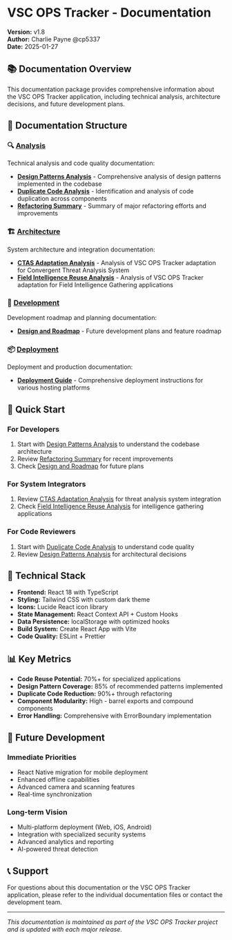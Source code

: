 # VSC OPS Tracker - Documentation

**Version:** v1.8  
**Author:** Charlie Payne @cp5337  
**Date:** 2025-01-27

## 📚 Documentation Overview

This documentation package provides comprehensive information about the VSC OPS Tracker application, including technical analysis, architecture decisions, and future development plans.

## 📁 Documentation Structure

### 🔍 [Analysis](./analysis/)
Technical analysis and code quality documentation:

- **[Design Patterns Analysis](./analysis/DESIGN_PATTERNS_ANALYSIS.md)** - Comprehensive analysis of design patterns implemented in the codebase
- **[Duplicate Code Analysis](./analysis/DUPLICATE_CODE_ANALYSIS.md)** - Identification and analysis of code duplication across components
- **[Refactoring Summary](./analysis/REFACTORING_SUMMARY.md)** - Summary of major refactoring efforts and improvements

### 🏗️ [Architecture](./architecture/)
System architecture and integration documentation:

- **[CTAS Adaptation Analysis](./architecture/CTAS_CONVERGENT_ANALYSIS.md)** - Analysis of VSC OPS Tracker adaptation for Convergent Threat Analysis System
- **[Field Intelligence Reuse Analysis](./architecture/FIELD_INTELLIGENCE_REUSE_ANALYSIS.md)** - Analysis of VSC OPS Tracker adaptation for Field Intelligence Gathering applications

### 🚀 [Development](./development/)
Development roadmap and planning documentation:

- **[Design and Roadmap](./development/DESIGN_AND_ROADMAP.md)** - Future development plans and feature roadmap

### 📦 [Deployment](./deployment/)
Deployment and production documentation:

- **[Deployment Guide](./deployment/DEPLOYMENT_GUIDE.md)** - Comprehensive deployment instructions for various hosting platforms

## 🎯 Quick Start

### For Developers
1. Start with [Design Patterns Analysis](./analysis/DESIGN_PATTERNS_ANALYSIS.md) to understand the codebase architecture
2. Review [Refactoring Summary](./analysis/REFACTORING_SUMMARY.md) for recent improvements
3. Check [Design and Roadmap](./development/DESIGN_AND_ROADMAP.md) for future plans

### For System Integrators
1. Review [CTAS Adaptation Analysis](./architecture/CTAS_CONVERGENT_ANALYSIS.md) for threat analysis system integration
2. Check [Field Intelligence Reuse Analysis](./architecture/FIELD_INTELLIGENCE_REUSE_ANALYSIS.md) for intelligence gathering applications

### For Code Reviewers
1. Start with [Duplicate Code Analysis](./analysis/DUPLICATE_CODE_ANALYSIS.md) to understand code quality
2. Review [Design Patterns Analysis](./analysis/DESIGN_PATTERNS_ANALYSIS.md) for architectural decisions

## 🔧 Technical Stack

- **Frontend:** React 18 with TypeScript
- **Styling:** Tailwind CSS with custom dark theme
- **Icons:** Lucide React icon library
- **State Management:** React Context API + Custom Hooks
- **Data Persistence:** localStorage with optimized hooks
- **Build System:** Create React App with Vite
- **Code Quality:** ESLint + Prettier

## 📊 Key Metrics

- **Code Reuse Potential:** 70%+ for specialized applications
- **Design Pattern Coverage:** 85% of recommended patterns implemented
- **Duplicate Code Reduction:** 90%+ through refactoring
- **Component Modularity:** High - barrel exports and compound components
- **Error Handling:** Comprehensive with ErrorBoundary implementation

## 🚀 Future Development

### Immediate Priorities
- React Native migration for mobile deployment
- Enhanced offline capabilities
- Advanced camera and scanning features
- Real-time synchronization

### Long-term Vision
- Multi-platform deployment (Web, iOS, Android)
- Integration with specialized security systems
- Advanced analytics and reporting
- AI-powered threat detection

## 📞 Support

For questions about this documentation or the VSC OPS Tracker application, please refer to the individual documentation files or contact the development team.

---

*This documentation is maintained as part of the VSC OPS Tracker project and is updated with each major release.*
